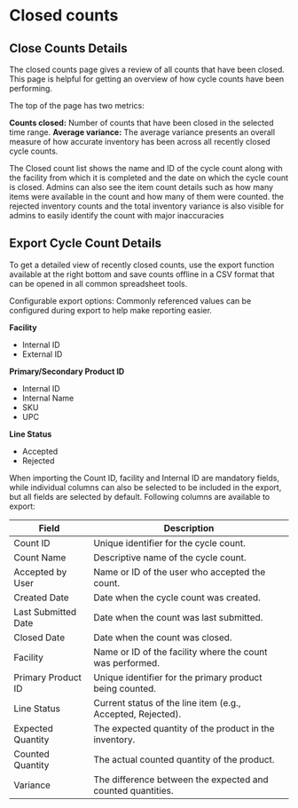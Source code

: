 # Closed counts

## Close Counts Details

The closed counts page gives a review of all counts that have been closed. This page is helpful for getting an overview of how cycle counts have been performing.

The top of the page has two metrics:

**Counts closed:** Number of counts that have been closed in the selected time range.
**Average variance:** The average variance presents an overall measure of how accurate inventory has been across all recently closed cycle counts.

The Closed count list shows the name and ID of the cycle count along with the facility from which it is completed and the date on which the cycle count is closed. Admins can also see the item count details such as how many items were available in the count and how many of them were counted. the rejected inventory counts and the total inventory variance is also visible for admins to easily identify the count with major inaccuracies


## Export Cycle Count Details

To get a detailed view of recently closed counts, use the export function available at the right bottom and save counts offline in a CSV format that can be opened in all common spreadsheet tools.

Configurable export options:
Commonly referenced values can be configured during export to help make reporting easier.

**Facility**

- Internal ID
- External ID

**Primary/Secondary Product ID**

- Internal ID
- Internal Name
- SKU
- UPC

**Line Status**

- Accepted
- Rejected
  
When importing the Count ID, facility and Internal ID are mandatory fields, while individual columns can also be selected to be included in the export, but all fields are selected by default. Following columns are available to export:

| **Field**             | **Description**                                                    |
|-----------------------|--------------------------------------------------------------------|
| Count ID          | Unique identifier for the cycle count.                             |
| Count Name        | Descriptive name of the cycle count.                               |
| Accepted by User  | Name or ID of the user who accepted the count.                     |
| Created Date      | Date when the cycle count was created.                             |
| Last Submitted Date | Date when the count was last submitted.                          |
| Closed Date       | Date when the count was closed.                                    |
| Facility          | Name or ID of the facility where the count was performed.          |
| Primary Product ID| Unique identifier for the primary product being counted.           |
| Line Status       | Current status of the line item (e.g., Accepted, Rejected).        |
| Expected Quantity | The expected quantity of the product in the inventory.             |
| Counted Quantity  | The actual counted quantity of the product.                        |
| Variance          | The difference between the expected and counted quantities.        |
